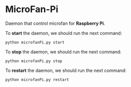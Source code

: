 # MicroFan-Pi
Daemon that control microfan for **Raspberry Pi**.

To **start** the daemon, we should run the next command:
```
python microfanPi.py start
```

To **stop** the daemon, we should run the next command:
```
python microfanPi.py stop
```

To **restart** the daemon, we should run the next command:
```
python microfanPi.py restart
```
